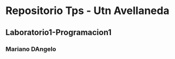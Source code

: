 <h1>Repositorio Tps - Utn Avellaneda</h1>
<h2>Laboratorio1-Programacion1</h2>
<h3>Mariano DAngelo</h3>



